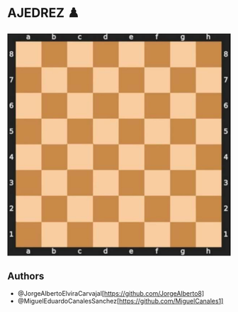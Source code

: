 # AJEDREZ ♟️
![alt text](image.png)

## Authors

- @JorgeAlbertoElviraCarvajal[https://github.com/JorgeAlberto8]
- @MiguelEduardoCanalesSanchez[https://github.com/MiguelCanales1]
